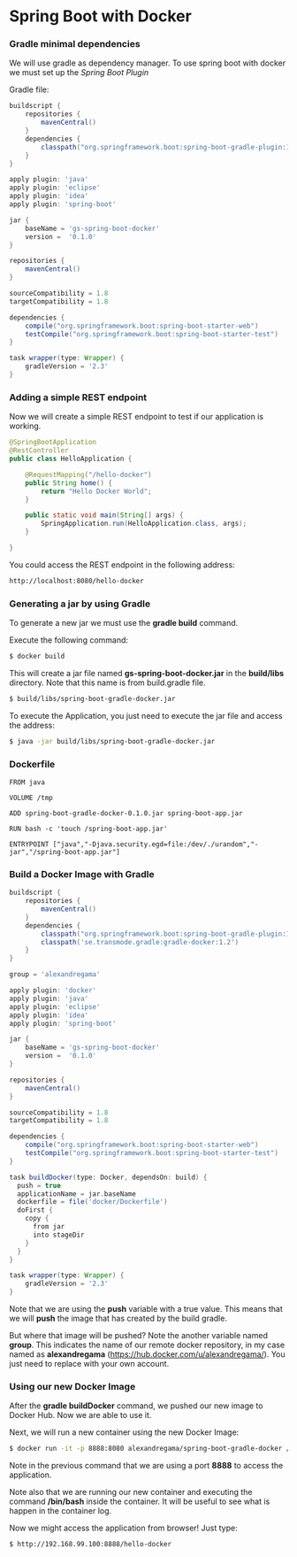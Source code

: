 # Spring Boot with Docker

### Gradle minimal dependencies

We will use gradle as dependency manager. To use spring boot with docker we must set up the *Spring Boot Plugin*

Gradle file:

```gradle
buildscript {
    repositories {
        mavenCentral()
    }
    dependencies {
        classpath("org.springframework.boot:spring-boot-gradle-plugin:1.3.3.RELEASE")
    }
}

apply plugin: 'java'
apply plugin: 'eclipse'
apply plugin: 'idea'
apply plugin: 'spring-boot'

jar {
    baseName = 'gs-spring-boot-docker'
    version =  '0.1.0'
}

repositories {
    mavenCentral()
}

sourceCompatibility = 1.8
targetCompatibility = 1.8

dependencies {
    compile("org.springframework.boot:spring-boot-starter-web")
    testCompile("org.springframework.boot:spring-boot-starter-test")
}

task wrapper(type: Wrapper) {
    gradleVersion = '2.3'
}
```

### Adding a simple REST endpoint

Now we will create a simple REST endpoint to test if our application is working.

```java
@SpringBootApplication
@RestController
public class HelloApplication {

	@RequestMapping("/hello-docker")
	public String home() {
		return "Hello Docker World";
	}

	public static void main(String[] args) {
		SpringApplication.run(HelloApplication.class, args);
	}

}
```

You could access the REST endpoint in the following address:

```bash
http://localhost:8080/hello-docker
```

### Generating a jar by using Gradle

To generate a new jar we must use the **gradle build** command. 

Execute the following command:

```bash
$ docker build
```

This will create a jar file named **gs-spring-boot-docker.jar** in the **build/libs** directory. Note that this name is from build.gradle file.

```bash
$ build/libs/spring-boot-gradle-docker.jar
```

To execute the Application, you just need to execute the jar file and access the address:

```bash
$ java -jar build/libs/spring-boot-gradle-docker.jar 
```

### Dockerfile

```docker
FROM java

VOLUME /tmp

ADD spring-boot-gradle-docker-0.1.0.jar spring-boot-app.jar

RUN bash -c 'touch /spring-boot-app.jar'

ENTRYPOINT ["java","-Djava.security.egd=file:/dev/./urandom","-jar","/spring-boot-app.jar"]

```

### Build a Docker Image with Gradle

```gradle
buildscript {
    repositories {
        mavenCentral()
    }
    dependencies {
        classpath("org.springframework.boot:spring-boot-gradle-plugin:1.3.3.RELEASE")
        classpath('se.transmode.gradle:gradle-docker:1.2')
    }
}

group = 'alexandregama'

apply plugin: 'docker'
apply plugin: 'java'
apply plugin: 'eclipse'
apply plugin: 'idea'
apply plugin: 'spring-boot'

jar {
    baseName = 'gs-spring-boot-docker'
    version =  '0.1.0'
}

repositories {
    mavenCentral()
}

sourceCompatibility = 1.8
targetCompatibility = 1.8

dependencies {
    compile("org.springframework.boot:spring-boot-starter-web")
    testCompile("org.springframework.boot:spring-boot-starter-test")
}

task buildDocker(type: Docker, dependsOn: build) {
  push = true
  applicationName = jar.baseName
  dockerfile = file('docker/Dockerfile')
  doFirst {
    copy {
      from jar
      into stageDir
    }
  }
}

task wrapper(type: Wrapper) {
    gradleVersion = '2.3'
}
```

Note that we are using the **push** variable with a true value. This means that we will **push** the image that has created by the build gradle.

But where that image will be pushed? Note the another variable named **group**. This indicates the name of our remote docker repository, in my case named as **alexandregama** (https://hub.docker.com/u/alexandregama/). You just need to replace with your own account.

### Using our new Docker Image

After the **gradle buildDocker** command, we pushed our new image to Docker Hub. Now we are able to use it.

Next, we will run a new container using the new Docker Image:

```bash
$ docker run -it -p 8888:8080 alexandregama/spring-boot-gradle-docker /bin/bash
```

Note in the previous command that we are using a port **8888** to access the application.

Note also that we are running our new container and executing the command **/bin/bash** inside the container. It will be useful to see what is happen in the container log. 

Now we might access the application from browser! Just type:

```bash
$ http://192.168.99.100:8888/hello-docker
```




